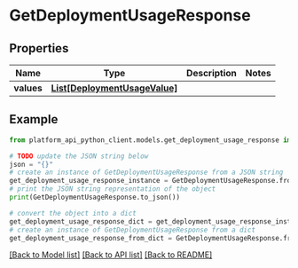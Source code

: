 # GetDeploymentUsageResponse


## Properties

Name | Type | Description | Notes
------------ | ------------- | ------------- | -------------
**values** | [**List[DeploymentUsageValue]**](DeploymentUsageValue.md) |  | 

## Example

```python
from platform_api_python_client.models.get_deployment_usage_response import GetDeploymentUsageResponse

# TODO update the JSON string below
json = "{}"
# create an instance of GetDeploymentUsageResponse from a JSON string
get_deployment_usage_response_instance = GetDeploymentUsageResponse.from_json(json)
# print the JSON string representation of the object
print(GetDeploymentUsageResponse.to_json())

# convert the object into a dict
get_deployment_usage_response_dict = get_deployment_usage_response_instance.to_dict()
# create an instance of GetDeploymentUsageResponse from a dict
get_deployment_usage_response_from_dict = GetDeploymentUsageResponse.from_dict(get_deployment_usage_response_dict)
```
[[Back to Model list]](../README.md#documentation-for-models) [[Back to API list]](../README.md#documentation-for-api-endpoints) [[Back to README]](../README.md)


